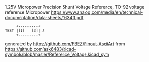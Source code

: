 1.25V Micropower Precision Shunt Voltage Reference, TO-92
voltage reference Micropower
https://www.analog.com/media/en/technical-documentation/data-sheets/1634ff.pdf


	     +---------+
	TEST |[1]   [3]| A
	     +---------+


generated by https://github.com/FBEZ/Pinout-AsciiArt from https://github.com/ask6483/kicad-symbols/blob/master/Reference_Voltage.kicad_sym